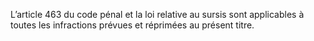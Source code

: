 L’article 463 du code pénal et la loi relative au sursis sont applicables à toutes les infractions prévues et réprimées au présent titre.
